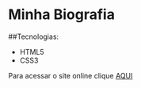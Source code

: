 # Minha Biografia

##Tecnologias:

- HTML5
- CSS3

Para acessar o site online clique [AQUI](https://andremelchior.github.io/Biografia-Andre)
